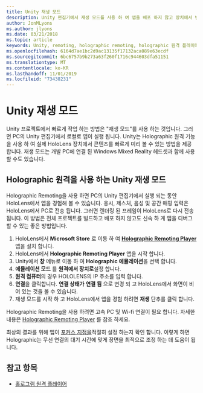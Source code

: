```yaml
---
title: Unity 재생 모드
description: Unity 편집기에서 재생 모드를 사용 하 여 앱을 배포 하지 않고 장치에서 변경 내용을 미리 봅니다.
author: JonMLyons
ms.author: jlyons
ms.date: 03/21/2018
ms.topic: article
keywords: Unity, remoting, holographic remoting, holographic 원격 플레이어
ms.openlocfilehash: 6164d7ae1bc2d9ac13135f17132aca089e63ecdf
ms.sourcegitcommit: 6bc6757b9b273a63f260f1716c944603dfa51151
ms.translationtype: MT
ms.contentlocale: ko-KR
ms.lasthandoff: 11/01/2019
ms.locfileid: "73438231"
---
```

# <a name="unity-play-mode"></a>Unity 재생 모드

Unity 프로젝트에서 빠르게 작업 하는 방법은 "재생 모드"를 사용 하는 것입니다. 그러면 PC의 Unity 편집기에서 로컬로 앱이 실행 됩니다. Unity는 Holographic 원격 기능을 사용 하 여 실제 HoloLens 장치에서 콘텐츠를 빠르게 미리 볼 수 있는 방법을 제공 합니다. 재생 모드는 개발 PC에 연결 된 Windows Mixed Reality 헤드셋과 함께 사용할 수도 있습니다.

## <a name="unity-play-mode-with-holographic-remoting"></a>Holographic 원격을 사용 하는 Unity 재생 모드

Holographic Remoting을 사용 하면 PC의 Unity 편집기에서 실행 되는 동안 HoloLens에서 앱을 경험해 볼 수 있습니다. 응시, 제스처, 음성 및 공간 매핑 입력은 HoloLens에서 PC로 전송 됩니다. 그러면 렌더링 된 프레임이 HoloLens로 다시 전송 됩니다. 이 방법은 전체 프로젝트를 빌드하고 배포 하지 않고도 신속 하 게 앱을 디버그할 수 있는 좋은 방법입니다.
1. HoloLens에서 **Microsoft Store** 로 이동 하 여 **[Holographic Remoting Player](https://www.microsoft.com/store/p/holographic-remoting-player/9nblggh4sv40)** 앱을 설치 합니다.
2. HoloLens에서 **Holographic Remoting Player** 앱을 시작 합니다.
3. Unity에서 **창** 메뉴로 이동 하 여 **Holographic 에뮬레이션**을 선택 합니다.
4. **에뮬레이션 모드** 를 **원격에서 장치로**설정 합니다.
5. **원격 컴퓨터**의 경우 HOLOLENS의 IP 주소를 입력 합니다.
6. **연결**을 클릭합니다. **연결 상태가** **연결 됨** 으로 변경 되 고 HoloLens에서 화면이 비어 있는 것을 볼 수 있습니다.
7. 재생 모드를 시작 하 고 HoloLens에서 앱을 경험 하려면 **재생** 단추를 클릭 합니다.

Holographic Remoting을 사용 하려면 고속 PC 및 Wi-fi 연결이 필요 합니다. 자세한 내용은 [Holographic Remoting Player](holographic-remoting-player.md) 를 참조 하세요.

최상의 결과를 위해 앱이 [포커스 지점을](focus-point-in-unity.md)적절히 설정 하는지 확인 합니다. 이렇게 하면 Holographic는 무선 연결의 대기 시간에 맞게 장면을 최적으로 조정 하는 데 도움이 됩니다.

## <a name="see-also"></a>참고 항목
* [홀로그램 원격 플레이어](holographic-remoting-player.md)
